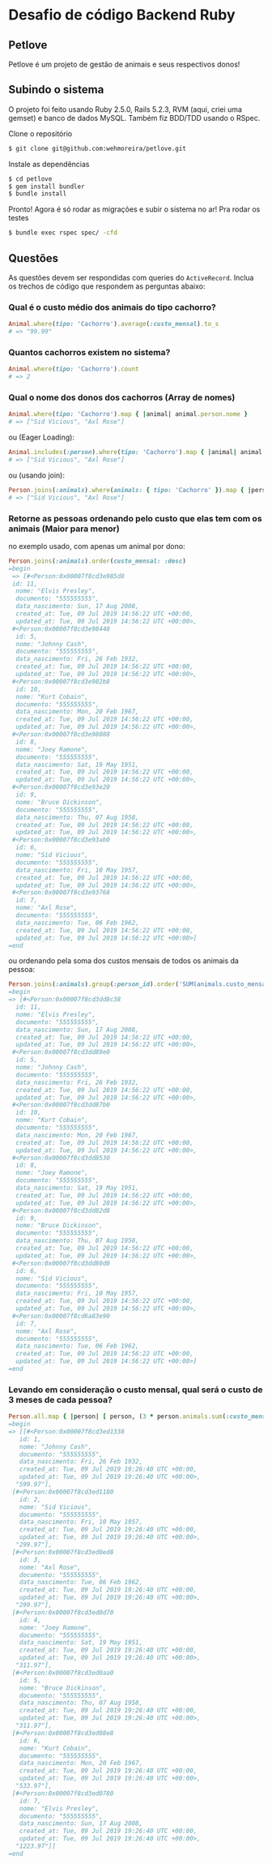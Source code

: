 # Desafio de código Backend Ruby

## Petlove

Petlove é um projeto de gestão de animais e seus respectivos donos!

## Subindo o sistema

O projeto foi feito usando Ruby 2.5.0, Rails 5.2.3, RVM (aqui, criei uma gemset) e banco de dados MySQL.
Também fiz BDD/TDD usando o RSpec.

Clone o repositório

```sh
$ git clone git@github.com:wehmoreira/petlove.git
```

Instale as dependências

```sh
$ cd petlove
$ gem install bundler
$ bundle install
```

Pronto! Agora é só rodar as migrações e subir o sistema no ar!
Pra rodar os testes

```sh
$ bundle exec rspec spec/ -cfd
```

## Questões

As questões devem ser respondidas com queries do `ActiveRecord`.
Inclua os trechos de código que respondem as perguntas abaixo:

### Qual é o custo médio dos animais do tipo cachorro?

```ruby
Animal.where(tipo: 'Cachorro').average(:custo_mensal).to_s
# => "99.99"
```

### Quantos cachorros existem no sistema?

```ruby
Animal.where(tipo: 'Cachorro').count
# => 2
```

### Qual o nome dos donos dos cachorros (Array de nomes)

```ruby
Animal.where(tipo: 'Cachorro').map { |animal| animal.person.nome }
# => ["Sid Vicious", "Axl Rose"]
```
ou (Eager Loading):

```ruby
Animal.includes(:person).where(tipo: 'Cachorro').map { |animal| animal.person.nome }
# => ["Sid Vicious", "Axl Rose"]
```

ou (usando join):

```ruby
Person.joins(:animals).where(animals: { tipo: 'Cachorro' }).map { |person| person.nome }
# => ["Sid Vicious", "Axl Rose"]
```

### Retorne as pessoas ordenando pelo custo que elas tem com os animais (Maior para menor)

no exemplo usado, com apenas um animal por dono:
```ruby
Person.joins(:animals).order(custo_mensal: :desc)
=begin
 => [#<Person:0x00007f8cd3e985d8
 id: 11,
  nome: "Elvis Presley",
  documento: "555555555",
  data_nascimento: Sun, 17 Aug 2008,
  created_at: Tue, 09 Jul 2019 14:56:22 UTC +00:00,
  updated_at: Tue, 09 Jul 2019 14:56:22 UTC +00:00>,
 #<Person:0x00007f8cd3e98448
  id: 5,
  nome: "Johnny Cash",
  documento: "555555555",
  data_nascimento: Fri, 26 Feb 1932,
  created_at: Tue, 09 Jul 2019 14:56:22 UTC +00:00,
  updated_at: Tue, 09 Jul 2019 14:56:22 UTC +00:00>,
 #<Person:0x00007f8cd3e982b8
  id: 10,
  nome: "Kurt Cobain",
  documento: "555555555",
  data_nascimento: Mon, 20 Feb 1967,
  created_at: Tue, 09 Jul 2019 14:56:22 UTC +00:00,
  updated_at: Tue, 09 Jul 2019 14:56:22 UTC +00:00>,
 #<Person:0x00007f8cd3e98088
  id: 8,
  nome: "Joey Ramone",
  documento: "555555555",
  data_nascimento: Sat, 19 May 1951,
  created_at: Tue, 09 Jul 2019 14:56:22 UTC +00:00,
  updated_at: Tue, 09 Jul 2019 14:56:22 UTC +00:00>,
 #<Person:0x00007f8cd3e93e20
  id: 9,
  nome: "Bruce Dickinson",
  documento: "555555555",
  data_nascimento: Thu, 07 Aug 1958,
  created_at: Tue, 09 Jul 2019 14:56:22 UTC +00:00,
  updated_at: Tue, 09 Jul 2019 14:56:22 UTC +00:00>,
 #<Person:0x00007f8cd3e93ab0
  id: 6,
  nome: "Sid Vicious",
  documento: "555555555",
  data_nascimento: Fri, 10 May 1957,
  created_at: Tue, 09 Jul 2019 14:56:22 UTC +00:00,
  updated_at: Tue, 09 Jul 2019 14:56:22 UTC +00:00>,
 #<Person:0x00007f8cd3e93768
  id: 7,
  nome: "Axl Rose",
  documento: "555555555",
  data_nascimento: Tue, 06 Feb 1962,
  created_at: Tue, 09 Jul 2019 14:56:22 UTC +00:00,
  updated_at: Tue, 09 Jul 2019 14:56:22 UTC +00:00>]
=end
```
ou ordenando pela soma dos custos mensais de todos os animais da pessoa:

```ruby
Person.joins(:animals).group(:person_id).order('SUM(animals.custo_mensal) DESC')
=begin
=> [#<Person:0x00007f8cd3dd8c38
  id: 11,
  nome: "Elvis Presley",
  documento: "555555555",
  data_nascimento: Sun, 17 Aug 2008,
  created_at: Tue, 09 Jul 2019 14:56:22 UTC +00:00,
  updated_at: Tue, 09 Jul 2019 14:56:22 UTC +00:00>,
 #<Person:0x00007f8cd3dd89e0
  id: 5,
  nome: "Johnny Cash",
  documento: "555555555",
  data_nascimento: Fri, 26 Feb 1932,
  created_at: Tue, 09 Jul 2019 14:56:22 UTC +00:00,
  updated_at: Tue, 09 Jul 2019 14:56:22 UTC +00:00>,
 #<Person:0x00007f8cd3dd87b0
  id: 10,
  nome: "Kurt Cobain",
  documento: "555555555",
  data_nascimento: Mon, 20 Feb 1967,
  created_at: Tue, 09 Jul 2019 14:56:22 UTC +00:00,
  updated_at: Tue, 09 Jul 2019 14:56:22 UTC +00:00>,
 #<Person:0x00007f8cd3dd8530
  id: 8,
  nome: "Joey Ramone",
  documento: "555555555",
  data_nascimento: Sat, 19 May 1951,
  created_at: Tue, 09 Jul 2019 14:56:22 UTC +00:00,
  updated_at: Tue, 09 Jul 2019 14:56:22 UTC +00:00>,
 #<Person:0x00007f8cd3dd82d8
  id: 9,
  nome: "Bruce Dickinson",
  documento: "555555555",
  data_nascimento: Thu, 07 Aug 1958,
  created_at: Tue, 09 Jul 2019 14:56:22 UTC +00:00,
  updated_at: Tue, 09 Jul 2019 14:56:22 UTC +00:00>,
 #<Person:0x00007f8cd3dd80d0
  id: 6,
  nome: "Sid Vicious",
  documento: "555555555",
  data_nascimento: Fri, 10 May 1957,
  created_at: Tue, 09 Jul 2019 14:56:22 UTC +00:00,
  updated_at: Tue, 09 Jul 2019 14:56:22 UTC +00:00>,
 #<Person:0x00007f8cd6a83e90
  id: 7,
  nome: "Axl Rose",
  documento: "555555555",
  data_nascimento: Tue, 06 Feb 1962,
  created_at: Tue, 09 Jul 2019 14:56:22 UTC +00:00,
  updated_at: Tue, 09 Jul 2019 14:56:22 UTC +00:00>]
=end
```

### Levando em consideração o custo mensal, qual será o custo de 3 meses de cada pessoa?

```ruby
Person.all.map { |person| [ person, (3 * person.animals.sum(:custo_mensal)).to_s ] }
=begin
=> [[#<Person:0x00007f8cd3ed1338
   id: 1,
   nome: "Johnny Cash",
   documento: "555555555",
   data_nascimento: Fri, 26 Feb 1932,
   created_at: Tue, 09 Jul 2019 19:26:40 UTC +00:00,
   updated_at: Tue, 09 Jul 2019 19:26:40 UTC +00:00>,
  "599.97"],
 [#<Person:0x00007f8cd3ed1180
   id: 2,
   nome: "Sid Vicious",
   documento: "555555555",
   data_nascimento: Fri, 10 May 1957,
   created_at: Tue, 09 Jul 2019 19:26:40 UTC +00:00,
   updated_at: Tue, 09 Jul 2019 19:26:40 UTC +00:00>,
  "299.97"],
 [#<Person:0x00007f8cd3ed0ed8
   id: 3,
   nome: "Axl Rose",
   documento: "555555555",
   data_nascimento: Tue, 06 Feb 1962,
   created_at: Tue, 09 Jul 2019 19:26:40 UTC +00:00,
   updated_at: Tue, 09 Jul 2019 19:26:40 UTC +00:00>,
  "299.97"],
 [#<Person:0x00007f8cd3ed0d70
   id: 4,
   nome: "Joey Ramone",
   documento: "555555555",
   data_nascimento: Sat, 19 May 1951,
   created_at: Tue, 09 Jul 2019 19:26:40 UTC +00:00,
   updated_at: Tue, 09 Jul 2019 19:26:40 UTC +00:00>,
  "311.97"],
 [#<Person:0x00007f8cd3ed0aa0
   id: 5,
   nome: "Bruce Dickinson",
   documento: "555555555",
   data_nascimento: Thu, 07 Aug 1958,
   created_at: Tue, 09 Jul 2019 19:26:40 UTC +00:00,
   updated_at: Tue, 09 Jul 2019 19:26:40 UTC +00:00>,
  "311.97"],
 [#<Person:0x00007f8cd3ed08e8
   id: 6,
   nome: "Kurt Cobain",
   documento: "555555555",
   data_nascimento: Mon, 20 Feb 1967,
   created_at: Tue, 09 Jul 2019 19:26:40 UTC +00:00,
   updated_at: Tue, 09 Jul 2019 19:26:40 UTC +00:00>,
  "533.97"],
 [#<Person:0x00007f8cd3ed0780
   id: 7,
   nome: "Elvis Presley",
   documento: "555555555",
   data_nascimento: Sun, 17 Aug 2008,
   created_at: Tue, 09 Jul 2019 19:26:40 UTC +00:00,
   updated_at: Tue, 09 Jul 2019 19:26:40 UTC +00:00>,
  "1223.97"]]
=end
```
